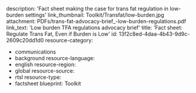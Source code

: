 description: 'Fact sheet making the case for trans fat regulation in low-burden settings'
link_thumbnail: Toolkit/Transfat/low-burden.jpg
attachment: PDFs/trans-fat-advocacy-brief_-low-burden-regulations.pdf
link_text: 'Low burden TFA regulations advocacy brief'
title: 'Fact sheet: Regulate Trans Fat, Even if Burden is Low'
id: 13f2c8ed-4daa-4b43-9d9c-2609c20dd1d0
resource-category:
  - communications
  - background
resource-language:
  - english
resource-region:
  - global
resource-source:
  - rtsl
resource-type:
  - factsheet
blueprint: Toolkit

